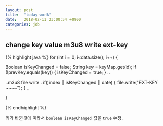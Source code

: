 ```yaml
---
layout: post
title:  "today work"
date:   2018-02-11 23:00:54 +0900
categories: job
---
```


## change key value m3u8 write ext-key

{% highlight java %}
for (int i = 0; i<data.size(); i++) {
  
  Boolean isKeyChanged = false;
  String key = keyMap.get(id);
  if (!prevKey.equals(key)) {
    isKeyChanged = true;
  }
  ..
  
  ..m3u8 file write..
  if( index || isKeyChanged || date) {
    file.write("EXT-KEY ~~~~");
  } 
  ..

}

{% endhighlight %}

키가 바뀐것에 따라서 `boolean isKeyChanged` 값을 `true` 수정.

